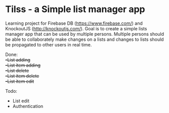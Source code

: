 Tilss - a Simple list manager app
====================================

Learning project for Firebase DB (https://www.firebase.com/) and KnockoutJS (http://knockoutjs.com/). 
Goal is to create a simple lists manager app that can be used by multiple persons. 
Multiple persons should be able to collaborately make changes on a lists and changes to lists 
should be propagated to other users in real time.

Done:   
~~-List adding~~  
~~-List item adding~~  
~~-List delete~~  
~~-List item delete~~  
~~-List item edit~~ 

Todo:
- List edit
- Authentication 
